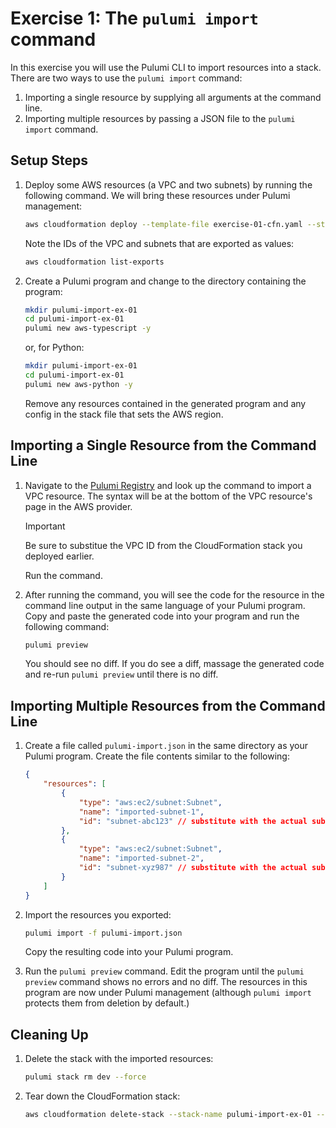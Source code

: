 # Exercise 1: The `pulumi import` command

In this exercise you will use the Pulumi CLI to import resources into a stack. There are two ways to use the `pulumi import` command:

1. Importing a single resource by supplying all arguments at the command line.
1. Importing multiple resources by passing a JSON file to the `pulumi import` command.

## Setup Steps

1. Deploy some AWS resources (a VPC and two subnets) by running the following command. We will bring these resources under Pulumi management:

    ```bash
    aws cloudformation deploy --template-file exercise-01-cfn.yaml --stack-name pulumi-import-ex-01 --capabilities CAPABILITY_NAMED_IAM --region us-east-1
    ```

    Note the IDs of the VPC and subnets that are exported as values:

    ```bash
    aws cloudformation list-exports
    ```

1. Create a Pulumi program and change to the directory containing the program:

    ```bash
    mkdir pulumi-import-ex-01
    cd pulumi-import-ex-01
    pulumi new aws-typescript -y
    ```

    or, for Python:

    ```bash
    mkdir pulumi-import-ex-01
    cd pulumi-import-ex-01
    pulumi new aws-python -y
    ```

    Remove any resources contained in the generated program and any config in the stack file that sets the AWS region.

## Importing a Single Resource from the Command Line

1. Navigate to the [Pulumi Registry](https://www.pulumi.com/registry/) and look up the command to import a VPC resource. The syntax will be at the bottom of the VPC resource's page in the AWS provider.

    > [!IMPORTANT]
    > Be sure to substitue the VPC ID from the CloudFormation stack you deployed earlier.

    Run the command.

1. After running the command, you will see the code for the resource in the command line output in the same language of your Pulumi program. Copy and paste the generated code into your program and run the following command:

    ```bash
    pulumi preview
    ```

    You should see no diff. If you do see a diff, massage the generated code and re-run `pulumi preview` until there is no diff.

## Importing Multiple Resources from the Command Line

1. Create a file called `pulumi-import.json` in the same directory as your Pulumi program. Create the file contents similar to the following:

    ```json
    {
        "resources": [
            {
                "type": "aws:ec2/subnet:Subnet",
                "name": "imported-subnet-1",
                "id": "subnet-abc123" // substitute with the actual subnet ID
            },
            {
                "type": "aws:ec2/subnet:Subnet",
                "name": "imported-subnet-2",
                "id": "subnet-xyz987" // substitute with the actual subnet ID
            }
        ]
    }
    ```

1. Import the resources you exported:

    ```bash
    pulumi import -f pulumi-import.json
    ```

    Copy the resulting code into your Pulumi program.

1. Run the `pulumi preview` command. Edit the program until the `pulumi preview` command shows no errors and no diff. The resources in this program are now under Pulumi management (although `pulumi import` protects them from deletion by default.)

## Cleaning Up

1. Delete the stack with the imported resources:

    ```bash
    pulumi stack rm dev --force
    ```

1. Tear down the CloudFormation stack:

    ```bash
    aws cloudformation delete-stack --stack-name pulumi-import-ex-01 --region us-east-1
    ```
